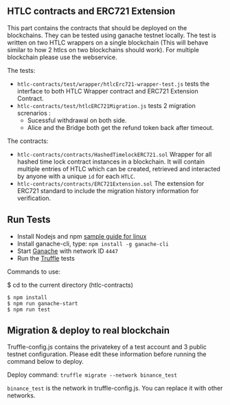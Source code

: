 ## HTLC contracts and ERC721 Extension 
  This part contains the contracts that should be deployed on the blockchains. 
  They can be tested using ganache testnet locally. 
  The test is written on two HTLC wrappers on a single blockchain (This will behave similar to how 2 htlcs on two blockchains should work). For multiple blockchain please use the webservice. 
  
  The tests: 
  * `htlc-contracts/test/wrapper/htlcErc721-wrapper-test.js` tests the interface to both HTLC Wrapper contract and ERC721 Extension Contract. 
  * `htlc-contracts/test/htlcERC721Migration.js` tests 2 migration screnarios : 
      * Sucessful withdrawal on both side.
      * Alice  and the Bridge both get the refund token back after timeout.
   
  The contracts: 
  * `htlc-contracts/contracts/HashedTimelockERC721.sol` Wrapper for all hashed time lock contract instances in a blockchain. It will contain multiple entries of HTLC which can be created, retrieved and interacted by anyone with a unique `id` for each `HTLC`.
  * `htlc-contracts/contracts/ERC721Extension.sol` The extension for ERC721 standard to include the migration history information for verification.
## Run Tests

* Install Nodejs and npm [sample guide for linux](https://linuxhint.com/install-node-js-npm-ubuntu-s20-04/)
* Install ganache-cli, type: `npm install -g ganache-cli`
* Start [Ganache](https://www.trufflesuite.com/ganache) with network ID `4447`
* Run the [Truffle](https://www.trufflesuite.com/truffle) tests

Commands to use: 

$ cd to the current directory (htlc-contracts)
```
$ npm install
$ npm run ganache-start
$ npm run test
```

## Migration & deploy to real blockchain 
  Truffle-config.js contains the privatekey of a test account and 3 public testnet configuration. Please edit these information before running the command below to deploy.
 
  Deploy command: `truffle migrate --network binance_test`
  
   `binance_test` is the network in truffle-config.js. You can replace it with other networks.
